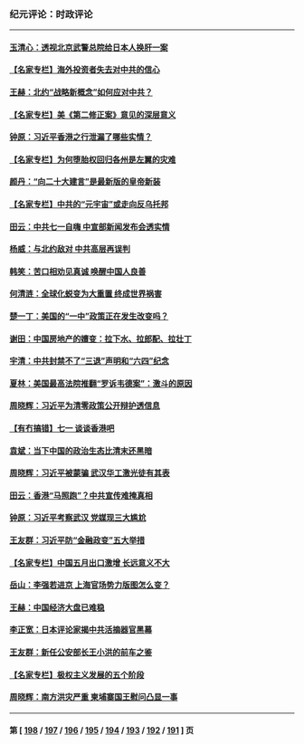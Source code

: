### 纪元评论：时政评论
---
#### [玉清心：透视北京武警总院给日本人换肝一案](../../pages/nsc1025/n13771978.md) 
#### [【名家专栏】海外投资者失去对中共的信心](../../pages/nsc1025/n13772145.md) 
#### [王赫：北约“战略新概念”如何应对中共？](../../pages/nsc1025/n13771986.md) 
#### [【名家专栏】美《第二修正案》意见的深层意义](../../pages/nsc1025/n13772162.md) 
#### [钟原：习近平香港之行泄漏了哪些实情？](../../pages/nsc1025/n13771881.md) 
#### [【名家专栏】为何堕胎权回归各州是左翼的灾难](../../pages/nsc1025/n13771507.md) 
#### [颜丹：“向二十大建言”是最新版的皇帝新装](../../pages/nsc1025/n13771580.md) 
#### [【名家专栏】中共的“元宇宙”或走向反乌托邦](../../pages/nsc1025/n13770486.md) 
#### [田云：中共七一自嗨 中宣部新闻发布会透实情](../../pages/nsc1025/n13771086.md) 
#### [杨威：与北约敌对 中共高层再误判](../../pages/nsc1025/n13771172.md) 
#### [韩笑：苦口相劝见真诚 唤醒中国人良善](../../pages/nsc1025/n13770946.md) 
#### [何清涟：全球化蜕变为大重置 终成世界祸害](../../pages/nsc1025/n13770969.md) 
#### [楚一丁：美国的“一中”政策正在发生改变吗？](../../pages/nsc1025/n13770935.md) 
#### [谢田：中国房地产的嬗变：拉下水、拉郎配、拉壮丁](../../pages/nsc1025/n13770932.md) 
#### [宇清：中共封禁不了“三退”声明和“六四”纪念](../../pages/nsc1025/n13770904.md) 
#### [夏林：美国最高法院推翻“罗诉韦德案”：激斗的原因](../../pages/nsc1025/n13770138.md) 
#### [周晓辉：习近平为清零政策公开辩护透信息](../../pages/nsc1025/n13770860.md) 
#### [【有冇搞错】七一 谈谈香港吧](../../pages/nsc1025/n13770515.md) 
#### [袁斌：当下中国的政治生态比清末还黑暗](../../pages/nsc1025/n13770591.md) 
#### [周晓辉：习近平被蒙骗 武汉华工激光徒有其表](../../pages/nsc1025/n13770550.md) 
#### [田云：香港“马照跑”？中共宣传难掩真相](../../pages/nsc1025/n13770539.md) 
#### [钟原：习近平考察武汉 党媒现三大尴尬](../../pages/nsc1025/n13770298.md) 
#### [王友群：习近平防“金融政变”五大举措](../../pages/nsc1025/n13770232.md) 
#### [【名家专栏】中国五月出口激增 长远意义不大](../../pages/nsc1025/n13769982.md) 
#### [岳山：李强若进京 上海官场势力版图怎么变？](../../pages/nsc1025/n13769948.md) 
#### [王赫：中国经济大盘已难稳](../../pages/nsc1025/n13769665.md) 
#### [李正宽：日本评论家揭中共活摘器官黑幕](../../pages/nsc1025/n13769799.md) 
#### [王友群：新任公安部长王小洪的前车之鉴](../../pages/nsc1025/n13769534.md) 
#### [【名家专栏】极权主义发展的五个阶段](../../pages/nsc1025/n13769252.md) 
#### [周晓辉：南方洪灾严重 柬埔寨国王慰问凸显一事](../../pages/nsc1025/n13769409.md) 

---
#### 第 [ [198](./198.md) / [197](./197.md) / [196](./196.md) / [195](./195.md) / [194](./194.md) / [193](./193.md) / [192](./192.md) / [191](./191.md) ] 页
